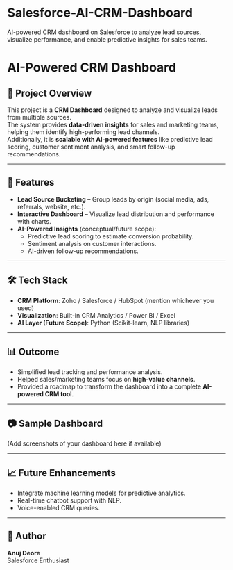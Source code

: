 # Salesforce-AI-CRM-Dashboard
AI-powered CRM dashboard on Salesforce to analyze lead sources, visualize performance, and enable predictive insights for sales teams.
# AI-Powered CRM Dashboard

## 📌 Project Overview
This project is a **CRM Dashboard** designed to analyze and visualize leads from multiple sources.  
The system provides **data-driven insights** for sales and marketing teams, helping them identify high-performing lead channels.  
Additionally, it is **scalable with AI-powered features** like predictive lead scoring, customer sentiment analysis, and smart follow-up recommendations.

---

## 🚀 Features
- **Lead Source Bucketing** – Group leads by origin (social media, ads, referrals, website, etc.).  
- **Interactive Dashboard** – Visualize lead distribution and performance with charts.  
- **AI-Powered Insights** (conceptual/future scope):  
  - Predictive lead scoring to estimate conversion probability.  
  - Sentiment analysis on customer interactions.  
  - AI-driven follow-up recommendations.  

---

## 🛠️ Tech Stack
- **CRM Platform**: Zoho / Salesforce / HubSpot (mention whichever you used)  
- **Visualization**: Built-in CRM Analytics / Power BI / Excel  
- **AI Layer (Future Scope)**: Python (Scikit-learn, NLP libraries)  

---

## 📊 Outcome
- Simplified lead tracking and performance analysis.  
- Helped sales/marketing teams focus on **high-value channels**.  
- Provided a roadmap to transform the dashboard into a complete **AI-powered CRM tool**.  

---

## 📷 Sample Dashboard
(Add screenshots of your dashboard here if available)

---

## 📈 Future Enhancements
- Integrate machine learning models for predictive analytics.  
- Real-time chatbot support with NLP.  
- Voice-enabled CRM queries.  

---

## 🙌 Author
**Anuj Deore**  
Salesforce Enthusiast  
